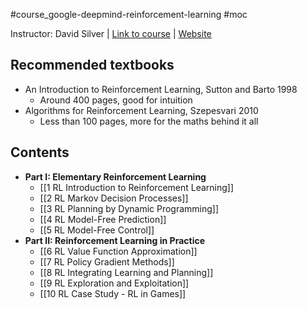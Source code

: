 #course_google-deepmind-reinforcement-learning #moc 

Instructor: David Silver | [Link to course](https://www.youtube.com/watch?v=2pWv7GOvuf0) | [Website](davidsilver.uk/teaching)
## Recommended textbooks

- An Introduction to Reinforcement Learning, Sutton and Barto 1998
    - Around 400 pages, good for intuition
- Algorithms for Reinforcement Learning, Szepesvari 2010
    - Less than 100 pages, more for the maths behind it all
## Contents

- **Part I: Elementary Reinforcement Learning**
    - [[1 RL Introduction to Reinforcement Learning]]
    - [[2 RL Markov Decision Processes]]
    - [[3 RL Planning by Dynamic Programming]]
    - [[4 RL Model-Free Prediction]]
    - [[5 RL Model-Free Control]]
- **Part II: Reinforcement Learning in Practice**
    - [[6 RL Value Function Approximation]]
    - [[7 RL Policy Gradient Methods]]
    - [[8 RL Integrating Learning and Planning]]
    - [[9 RL Exploration and Exploitation]]
    - [[10 RL Case Study - RL in Games]]